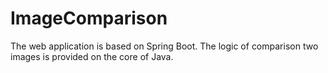# ImageComparison

The web application is based on Spring Boot.
The logic of comparison two images is provided on the core of Java.
